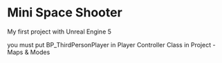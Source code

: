 # Mini Space Shooter

My first project with Unreal Engine 5


you must put BP\_ThirdPersonPlayer in Player Controller Class in Project - Maps & Modes

